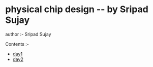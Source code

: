 # physical chip design -- by Sripad Sujay
author :- Sripad Sujay

Contents :-

* [day1](https://github.com/sripad380/vsdiat-sripad-sujay/blob/main/day1.md)
* [day2](https://github.com/sripad380/vsdiat-sripad-sujay/blob/main/day2.md)
